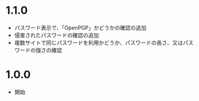 # 1.1.0
* パスワード表示で、「OpenPGP」かどうかの確認の追加
* 侵害されたパスワードの確認の追加
* 複数サイトで同じパスワードを利用かどうか、パスワードの長さ、又はパスワードの強さの確認

# 1.0.0
* 開始

